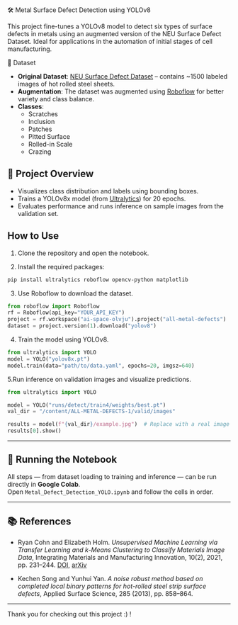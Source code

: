  🛠️ Metal Surface Defect Detection using YOLOv8

This project fine-tunes a YOLOv8 model to detect six types of surface defects in metals using an augmented version of the NEU Surface Defect Dataset.
Ideal for applications in the automation of initial stages of cell manufacturing.

 📂 Dataset

- **Original Dataset**: [NEU Surface Defect Dataset](https://github.com/rccohn/NEU-Cluster) – contains ~1500 labeled images of hot rolled steel sheets.
- **Augmentation**: The dataset was augmented using [Roboflow](https://roboflow.com) for better variety and class balance.
- **Classes**:
  - Scratches
  - Inclusion
  - Patches
  - Pitted Surface
  - Rolled-in Scale
  - Crazing

## 📌 Project Overview

- Visualizes class distribution and labels using bounding boxes.
- Trains a YOLOv8x model (from [Ultralytics](https://github.com/ultralytics/ultralytics)) for 20 epochs.
- Evaluates performance and runs inference on sample images from the validation set.

##  How to Use

1. Clone the repository and open the notebook.

2. Install the required packages:
```bash
pip install ultralytics roboflow opencv-python matplotlib
```

3. Use Roboflow to download the dataset.
```python
from roboflow import Roboflow
rf = Roboflow(api_key="YOUR_API_KEY")
project = rf.workspace("ai-space-olvju").project("all-metal-defects")
dataset = project.version(1).download("yolov8")
```
4. Train the model using YOLOv8.
 ```python
 from ultralytics import YOLO
model = YOLO("yolov8x.pt")
model.train(data="path/to/data.yaml", epochs=20, imgsz=640)
```

5.Run inference on validation images and visualize predictions.

```python
from ultralytics import YOLO

model = YOLO("runs/detect/train4/weights/best.pt")
val_dir = "/content/ALL-METAL-DEFECTS-1/valid/images"

results = model(f"{val_dir}/example.jpg")  # Replace with a real image filename
results[0].show()
```

---

## 🧪 Running the Notebook

All steps — from dataset loading to training and inference — can be run directly in **Google Colab**.  
Open `Metal_Defect_Detection_YOLO.ipynb` and follow the cells in order.

---

## 📚 References

- Ryan Cohn and Elizabeth Holm. *Unsupervised Machine Learning via Transfer Learning and k-Means Clustering to Classify Materials Image Data*, Integrating Materials and Manufacturing Innovation, 10(2), 2021, pp. 231–244. [DOI](https://doi.org/10.1007/s40192-021-00205-8), [arXiv](http://arxiv.org/abs/2007.08361)

- Kechen Song and Yunhui Yan. *A noise robust method based on completed local binary patterns for hot-rolled steel strip surface defects*, Applied Surface Science, 285 (2013), pp. 858–864.

---

Thank you for checking out this project :) !







